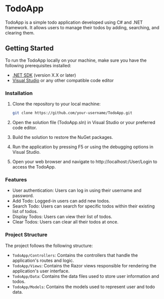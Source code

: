 # TodoApp

TodoApp is a simple todo application developed using C# and .NET framework. It allows users to manage their todos by adding, searching, and clearing them.

## Getting Started

To run the TodoApp locally on your machine, make sure you have the following prerequisites installed:

- [.NET SDK](https://dotnet.microsoft.com/download) (version X.X or later)
- [Visual Studio](https://visualstudio.microsoft.com/downloads/) or any other compatible code editor

### Installation

1. Clone the repository to your local machine:

   ```bash
   git clone https://github.com/your-username/TodoApp.git
   ```

2. Open the solution file (TodoApp.sln) in Visual Studio or your preferred code editor.

3. Build the solution to restore the NuGet packages.

4. Run the application by pressing F5 or using the debugging options in Visual Studio.

5. Open your web browser and navigate to http://localhost:<port>/User/Login to access the TodoApp.

### Features

- User authentication: Users can log in using their username and password.
- Add Todo: Logged-in users can add new todos.
- Search Todo: Users can search for specific todos within their existing list of todos.
- Display Todos: Users can view their list of todos.
- Clear Todos: Users can clear all their todos at once.

### Project Structure

The project follows the following structure:

- `TodoApp/Controllers`: Contains the controllers that handle the application's routes and logic.
- `TodoApp/Views`: Contains the Razor views responsible for rendering the application's user interface.
- `TodoApp/Data`: Contains the data files used to store user information and todos.
- `TodoApp/Models`: Contains the models used to represent user and todo data.
